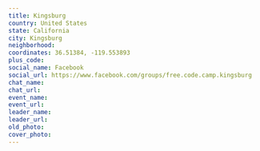 ```yaml
---
title: Kingsburg
country: United States
state: California
city: Kingsburg
neighborhood: 
coordinates: 36.51384, -119.553893
plus_code:
social_name: Facebook
social_url: https://www.facebook.com/groups/free.code.camp.kingsburg
chat_name:
chat_url:
event_name:
event_url:
leader_name:
leader_url:
old_photo: 
cover_photo:
---
```

